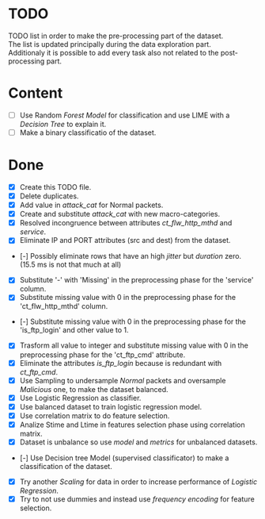 # TODO

TODO list in order to make the pre-processing part of the dataset.  
The list is updated principally during the data exploration part.  
Additionaly it is possible to add every task also not related to the post-processing part.

# Content

- [ ] Use Random *Forest Model* for classification and use LIME with a *Decision Tree* to explain it.
- [ ] Make a binary classificatio of the dataset.

# Done

- [x] Create this TODO file.
- [x] Delete duplicates.
- [x] Add value in *attack_cat* for Normal packets.
- [x] Create and substitute *attack_cat* with new macro-categories. 
- [x] Resolved incongruence between attributes *ct_flw_http_mthd* and *service*. 
- [x] Eliminate IP and PORT attributes (src and dest) from the dataset.
- [-] Possibly eliminate rows that have an high *jitter* but *duration* zero. (15.5 ms is not that much at all)
- [x] Substitute '-' with 'Missing' in the preprocessing phase for the 'service' column.
- [x] Substitute missing value with 0 in the preprocessing phase for the 'ct_flw_http_mthd' column.
- [-] Substitute missing value with 0 in the preprocessing phase for the 'is_ftp_login' and other value to 1.
- [x] Trasform all value to integer and substitute missing value with 0 in the preprocessing phase for the 'ct_ftp_cmd' attribute.
- [x] Eliminate the attributes *is_ftp_login* because is redundant with *ct_ftp_cmd*. 
- [x] Use Sampling to undersample *Normal* packets and oversample *Malicious* one, to make the dataset balanced.
- [x] Use Logistic Regression as classifier.
- [x] Use balanced dataset to train logistic regression model.
- [x] Use correlation matrix to do feature selection.
- [x] Analize Stime and Ltime in features selection phase using correlation matrix.
- [x] Dataset is unbalance so use *model* and *metrics* for unbalanced datasets.
- [-] Use Decision tree Model (supervised classificator) to make a classification of the dataset.
- [x] Try another *Scaling* for data in order to increase performance of *Logistic Regression*.
- [x] Try to not use dummies and instead use *frequency encoding* for feature selection.